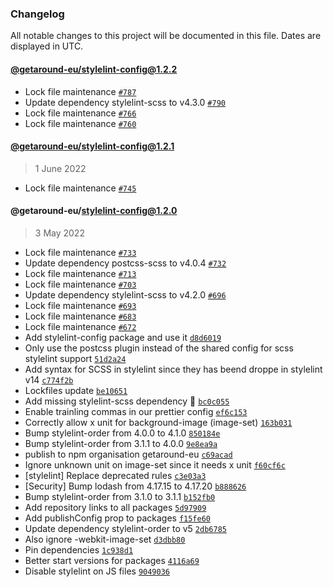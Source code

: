 ### Changelog

All notable changes to this project will be documented in this file. Dates are displayed in UTC.

#### [@getaround-eu/stylelint-config@1.2.2](https://github.com/drivy/frontend-configs/compare/@getaround-eu/stylelint-config@1.2.1...@getaround-eu/stylelint-config@1.2.2)

- Lock file maintenance [`#787`](https://github.com/drivy/frontend-configs/pull/787)
- Update dependency stylelint-scss to v4.3.0 [`#790`](https://github.com/drivy/frontend-configs/pull/790)
- Lock file maintenance [`#766`](https://github.com/drivy/frontend-configs/pull/766)
- Lock file maintenance [`#760`](https://github.com/drivy/frontend-configs/pull/760)

#### [@getaround-eu/stylelint-config@1.2.1](https://github.com/drivy/frontend-configs/compare/@getaround-eu/stylelint-config@1.2.0...@getaround-eu/stylelint-config@1.2.1)

> 1 June 2022

- Lock file maintenance [`#745`](https://github.com/drivy/frontend-configs/pull/745)

#### @getaround-eu/stylelint-config@1.2.0

> 3 May 2022

- Lock file maintenance [`#733`](https://github.com/drivy/frontend-configs/pull/733)
- Update dependency postcss-scss to v4.0.4 [`#732`](https://github.com/drivy/frontend-configs/pull/732)
- Lock file maintenance [`#713`](https://github.com/drivy/frontend-configs/pull/713)
- Lock file maintenance [`#703`](https://github.com/drivy/frontend-configs/pull/703)
- Update dependency stylelint-scss to v4.2.0 [`#696`](https://github.com/drivy/frontend-configs/pull/696)
- Lock file maintenance [`#693`](https://github.com/drivy/frontend-configs/pull/693)
- Lock file maintenance [`#683`](https://github.com/drivy/frontend-configs/pull/683)
- Lock file maintenance [`#672`](https://github.com/drivy/frontend-configs/pull/672)
- Add stylelint-config package and use it [`d8d6019`](https://github.com/drivy/frontend-configs/commit/d8d60191dfa401dcd5b34feda3ccc1798d7acbf5)
- Only use the postcss plugin instead of the shared config for scss stylelint support [`51d2a24`](https://github.com/drivy/frontend-configs/commit/51d2a242e3377ed924cf94deec46ce497e7d176d)
- Add syntax for SCSS in stylelint since they has beend droppe in stylelint v14 [`c774f2b`](https://github.com/drivy/frontend-configs/commit/c774f2bc940342b65985f72779f6368bbb019f05)
- Lockfiles update [`be10651`](https://github.com/drivy/frontend-configs/commit/be10651ab18dc7c0f08fb6e1dd48b33ea8c280e6)
- Add missing stylelint-scss dependency :facepalm: [`bc0c055`](https://github.com/drivy/frontend-configs/commit/bc0c0558cfe061b960d6f0e25e329e46749679dd)
- Enable trainling commas in our prettier config [`ef6c153`](https://github.com/drivy/frontend-configs/commit/ef6c15342135c793a26b3621d799af4f3ef23cbc)
- Correctly allow x unit for background-image (image-set) [`163b031`](https://github.com/drivy/frontend-configs/commit/163b03100bb24fae70187fba8883261da215a57a)
- Bump stylelint-order from 4.0.0 to 4.1.0 [`850184e`](https://github.com/drivy/frontend-configs/commit/850184ea32f9e515457b9c2ef0264bf4f0abe007)
- Bump stylelint-order from 3.1.1 to 4.0.0 [`9e8ea9a`](https://github.com/drivy/frontend-configs/commit/9e8ea9a6fd5af2de66b15eadd767ad34c521d92f)
- publish to npm organisation getaround-eu [`c69acad`](https://github.com/drivy/frontend-configs/commit/c69acadafb6f153442cb06a05252fa12e4a47e78)
- Ignore unknown unit on image-set since it needs x unit [`f60cf6c`](https://github.com/drivy/frontend-configs/commit/f60cf6c146110efde00827029bd1bdc5bd443d86)
- [stylelint] Replace deprecated rules [`c3e03a3`](https://github.com/drivy/frontend-configs/commit/c3e03a3a7694055730bd273aefd6e6771b883e53)
- [Security] Bump lodash from 4.17.15 to 4.17.20 [`b888626`](https://github.com/drivy/frontend-configs/commit/b888626a6a535f279edd1315a52540528dec37a9)
- Bump stylelint-order from 3.1.0 to 3.1.1 [`b152fb0`](https://github.com/drivy/frontend-configs/commit/b152fb039e60dc0d3dbde3e44b8c1abfb75a3a97)
- Add repository links to all packages [`5d97909`](https://github.com/drivy/frontend-configs/commit/5d9790910d5d3a2da6b3d336a03d1cb40f9dcf05)
- Add publishConfig prop to packages [`f15fe60`](https://github.com/drivy/frontend-configs/commit/f15fe60f40597f0766ed85925e6ab62535628a19)
- Update dependency stylelint-order to v5 [`2db6785`](https://github.com/drivy/frontend-configs/commit/2db67850b51dfd1af83e5eb63ae09d8c359d4f39)
- Also ignore -webkit-image-set [`d3dbb80`](https://github.com/drivy/frontend-configs/commit/d3dbb808b8918d17d7965297127e317aa14a4819)
- Pin dependencies [`1c938d1`](https://github.com/drivy/frontend-configs/commit/1c938d17e7ec728759e149c76cd7823199716b1d)
- Better start versions for packages [`4116a69`](https://github.com/drivy/frontend-configs/commit/4116a696778d6fad96f0c35f9c91a72e61e529e8)
- Disable stylelint on JS files [`9049036`](https://github.com/drivy/frontend-configs/commit/90490368b2d557b74441b3199f35a5de754c9eb4)
